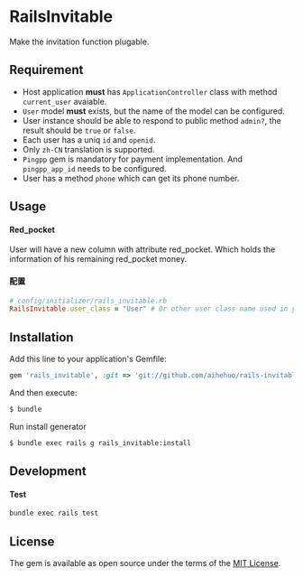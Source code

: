 # RailsInvitable
Make the invitation function plugable.

## Requirement
* Host application **must** has `ApplicationController` class with method `current_user` avaiable.
* `User` model **must** exists, but the name of the model can be configured.
* User instance should be able to respond to public method `admin?`, the result should be `true` or `false`.
* Each user has a uniq `id` and `openid`.
* Only `zh-CN` translation is supported.
* `Pingpp` gem is mandatory for payment implementation. And `pingpp_app_id` needs to be configured.
* User has a method `phone` which can get its phone number.

## Usage
#### Red_pocket
User will have a new column with attribute red_pocket. Which holds the information of his remaining red_pocket money.

#### 配置
```ruby
# config/initializer/rails_invitable.rb
RailsInvitable.user_class = "User" # Or other user class name used in your project. Should be a string or symbol.
```

## Installation
Add this line to your application's Gemfile:

```ruby
gem 'rails_invitable', :git => 'git://github.com/aihehuo/rails-invitable.git'
```

And then execute:
```bash
$ bundle
```

Run install generator
```bash
$ bundle exec rails g rails_invitable:install
```

## Development
#### Test
```bash
bundle exec rails test
```
## License
The gem is available as open source under the terms of the [MIT License](http://opensource.org/licenses/MIT).
